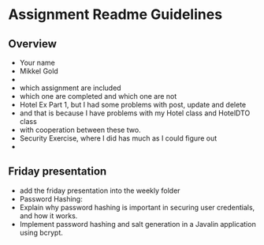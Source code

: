 # Assignment Readme Guidelines

## Overview

- Your name
- Mikkel Gold
- 
- which assignment are included
- which one are completed and which one are not
- Hotel Ex Part 1, but I had some problems with post, update and delete
- and that is because I have problems with my Hotel class and HotelDTO class
- with cooperation between these two.
- Security Exercise, where I did has much as I could figure out
- 
## Friday presentation
- add the friday presentation into the weekly folder
- Password Hashing:
- Explain why password hashing is important in securing user credentials, and how it works. 
- Implement password hashing and salt generation in a Javalin application using bcrypt. 
